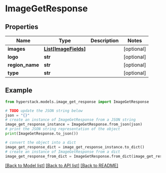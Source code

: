 # ImageGetResponse


## Properties

Name | Type | Description | Notes
------------ | ------------- | ------------- | -------------
**images** | [**List[ImageFields]**](ImageFields.md) |  | [optional] 
**logo** | **str** |  | [optional] 
**region_name** | **str** |  | [optional] 
**type** | **str** |  | [optional] 

## Example

```python
from hyperstack.models.image_get_response import ImageGetResponse

# TODO update the JSON string below
json = "{}"
# create an instance of ImageGetResponse from a JSON string
image_get_response_instance = ImageGetResponse.from_json(json)
# print the JSON string representation of the object
print(ImageGetResponse.to_json())

# convert the object into a dict
image_get_response_dict = image_get_response_instance.to_dict()
# create an instance of ImageGetResponse from a dict
image_get_response_from_dict = ImageGetResponse.from_dict(image_get_response_dict)
```
[[Back to Model list]](../README.md#documentation-for-models) [[Back to API list]](../README.md#documentation-for-api-endpoints) [[Back to README]](../README.md)


